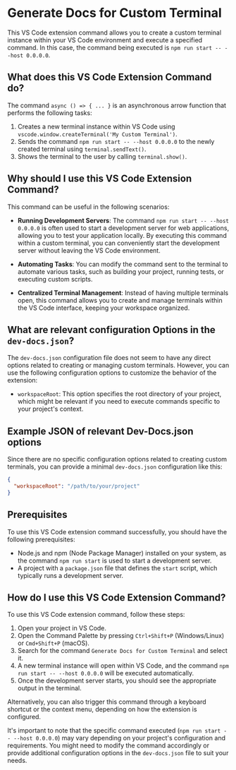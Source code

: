 
  
  # **Generate Docs for Custom Terminal**

This VS Code extension command allows you to create a custom terminal instance within your VS Code environment and execute a specified command. In this case, the command being executed is `npm run start -- --host 0.0.0.0`.

## What does this VS Code Extension Command do?

The command `async () => { ... }` is an asynchronous arrow function that performs the following tasks:

1. Creates a new terminal instance within VS Code using `vscode.window.createTerminal('My Custom Terminal')`.
2. Sends the command `npm run start -- --host 0.0.0.0` to the newly created terminal using `terminal.sendText()`.
3. Shows the terminal to the user by calling `terminal.show()`.

## Why should I use this VS Code Extension Command?

This command can be useful in the following scenarios:

- **Running Development Servers**: The command `npm run start -- --host 0.0.0.0` is often used to start a development server for web applications, allowing you to test your application locally. By executing this command within a custom terminal, you can conveniently start the development server without leaving the VS Code environment.

- **Automating Tasks**: You can modify the command sent to the terminal to automate various tasks, such as building your project, running tests, or executing custom scripts.

- **Centralized Terminal Management**: Instead of having multiple terminals open, this command allows you to create and manage terminals within the VS Code interface, keeping your workspace organized.

## What are relevant configuration Options in the `dev-docs.json`?

The `dev-docs.json` configuration file does not seem to have any direct options related to creating or managing custom terminals. However, you can use the following configuration options to customize the behavior of the extension:

- `workspaceRoot`: This option specifies the root directory of your project, which might be relevant if you need to execute commands specific to your project's context.

## Example JSON of relevant Dev-Docs.json options

Since there are no specific configuration options related to creating custom terminals, you can provide a minimal `dev-docs.json` configuration like this:

```json
{
  "workspaceRoot": "/path/to/your/project"
}
```

## Prerequisites

To use this VS Code extension command successfully, you should have the following prerequisites:

- Node.js and npm (Node Package Manager) installed on your system, as the command `npm run start` is used to start a development server.
- A project with a `package.json` file that defines the `start` script, which typically runs a development server.

## How do I use this VS Code Extension Command?

To use this VS Code extension command, follow these steps:

1. Open your project in VS Code.
2. Open the Command Palette by pressing `Ctrl+Shift+P` (Windows/Linux) or `Cmd+Shift+P` (macOS).
3. Search for the command `Generate Docs for Custom Terminal` and select it.
4. A new terminal instance will open within VS Code, and the command `npm run start -- --host 0.0.0.0` will be executed automatically.
5. Once the development server starts, you should see the appropriate output in the terminal.

Alternatively, you can also trigger this command through a keyboard shortcut or the context menu, depending on how the extension is configured.

It's important to note that the specific command executed (`npm run start -- --host 0.0.0.0`) may vary depending on your project's configuration and requirements. You might need to modify the command accordingly or provide additional configuration options in the `dev-docs.json` file to suit your needs.
  
  